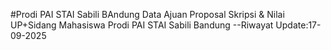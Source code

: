 #Prodi PAI STAI Sabili BAndung
Data Ajuan Proposal Skripsi & Nilai UP+Sidang Mahasiswa Prodi PAI STAI Sabili Bandung
--Riwayat Update:17-09-2025
